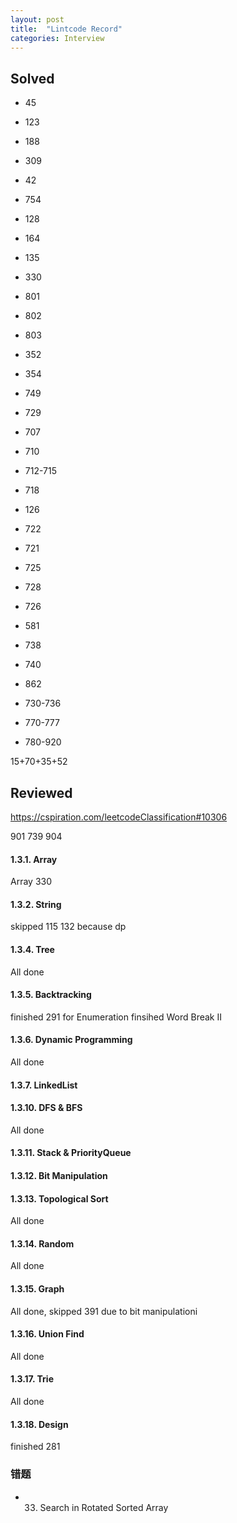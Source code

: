 ```yaml
---
layout: post
title:  "Lintcode Record"
categories: Interview
---
```

## Solved
* 45
* 123
* 188
* 309
* 42

* 754 
* 128
* 164
* 135 
* 330

* 801
* 802
* 803 
* 352   
* 354

* 749
* 729
* 707
* 710

* 712-715
* 718

* 126
* 722
* 721
* 725
* 728

* 726
* 581 
* 738
* 740
* 862


* 730-736
* 770-777
* 780-920

15+70+35+52

## Reviewed
https://cspiration.com/leetcodeClassification#10306

901
739
904

#### 1.3.1. Array
Array 330

#### 1.3.2. String  
skipped 115 132 because dp

#### 1.3.4. Tree 
All done

#### 1.3.5. Backtracking
finished 291
for Enumeration	finsihed Word Break II	

#### 1.3.6. Dynamic Programming
All done

#### 1.3.7. LinkedList


#### 1.3.10. DFS & BFS
All done

#### 1.3.11. Stack & PriorityQueue


#### 1.3.12. Bit Manipulation

#### 1.3.13. Topological Sort
All done

#### 1.3.14. Random
All done

#### 1.3.15. Graph
All done, skipped 391 due to bit manipulationi

#### 1.3.16. Union Find
All done

#### 1.3.17. Trie
All done

#### 1.3.18. Design
finished 281


### 错题
* 33. Search in Rotated Sorted Array
